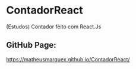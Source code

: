 # ContadorReact
(Estudos) Contador feito com React.Js

## GitHub Page:
https://matheusmarquex.github.io/ContadorReact/
